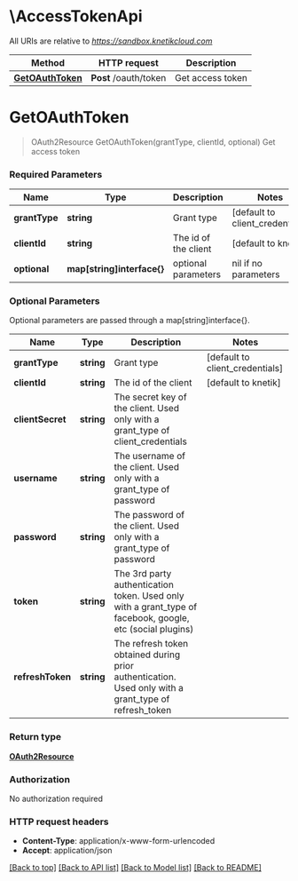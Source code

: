# \AccessTokenApi

All URIs are relative to *https://sandbox.knetikcloud.com*

Method | HTTP request | Description
------------- | ------------- | -------------
[**GetOAuthToken**](AccessTokenApi.md#GetOAuthToken) | **Post** /oauth/token | Get access token


# **GetOAuthToken**
> OAuth2Resource GetOAuthToken(grantType, clientId, optional)
Get access token

### Required Parameters

Name | Type | Description  | Notes
------------- | ------------- | ------------- | -------------
  **grantType** | **string**| Grant type | [default to client_credentials]
  **clientId** | **string**| The id of the client | [default to knetik]
 **optional** | **map[string]interface{}** | optional parameters | nil if no parameters

### Optional Parameters
Optional parameters are passed through a map[string]interface{}.

Name | Type | Description  | Notes
------------- | ------------- | ------------- | -------------
 **grantType** | **string**| Grant type | [default to client_credentials]
 **clientId** | **string**| The id of the client | [default to knetik]
 **clientSecret** | **string**| The secret key of the client.  Used only with a grant_type of client_credentials | 
 **username** | **string**| The username of the client. Used only with a grant_type of password | 
 **password** | **string**| The password of the client. Used only with a grant_type of password | 
 **token** | **string**| The 3rd party authentication token. Used only with a grant_type of facebook, google, etc (social plugins) | 
 **refreshToken** | **string**| The refresh token obtained during prior authentication. Used only with a grant_type of refresh_token | 

### Return type

[**OAuth2Resource**](OAuth2Resource.md)

### Authorization

No authorization required

### HTTP request headers

 - **Content-Type**: application/x-www-form-urlencoded
 - **Accept**: application/json

[[Back to top]](#) [[Back to API list]](../README.md#documentation-for-api-endpoints) [[Back to Model list]](../README.md#documentation-for-models) [[Back to README]](../README.md)

